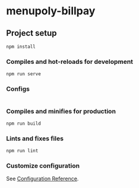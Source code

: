 # menupoly-billpay

## Project setup
```
npm install
```

### Compiles and hot-reloads for development
```
npm run serve
```

### Configs
```

```


### Compiles and minifies for production
```
npm run build
```

### Lints and fixes files
```
npm run lint
```

### Customize configuration
See [Configuration Reference](https://cli.vuejs.org/config/).
